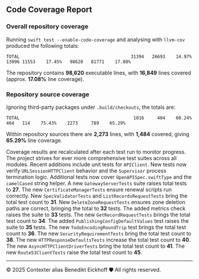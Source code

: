 ## Code Coverage Report

### Overall repository coverage

Running `swift test --enable-code-coverage` and analysing with `llvm-cov` produced the following totals:

```
TOTAL                                          31394   26693    14.97%   13996 11553    17.45%   98620   81771    17.08%
```

The repository contains **98,620** executable lines, with **16,849** lines covered (approx. **17.08%** line coverage).

### Repository source coverage

Ignoring third-party packages under `.build/checkouts`, the totals are:

```
TOTAL                                           1016     404    60.24%     464   114    75.43%    2273     789    65.29%
```

Within repository sources there are **2,273** lines, with **1,484** covered, giving **65.29%** line coverage.

Coverage results are recalculated after each test run to monitor progress. The project strives for ever more comprehensive test suites across all modules. Recent additions include unit tests for ``APIClient``. New tests now verify ``URLSessionHTTPClient`` behavior and the ``Supervisor`` process termination logic.
Additional tests now cover ``OpenAPISpec.swiftType`` and the ``camelCased`` string helper. A new ``GatewayServerTests`` suite raises total tests to **27**.
The new ``CertificateManagerTests`` ensure renewal scripts run correctly.
New ``SpecValidatorTests`` and ``ListRecordsRequestTests`` bring the total test count to **31**.
New ``DeleteZoneRequestTests`` ensures zone deletion paths are correct, bringing the total to **32** tests.
The added metrics check raises the suite to **33** tests.
The new ``GetRecordRequestTests`` brings the total test count to **34**.
The added ``PublishingConfigDefaultValues`` test raises the suite to **35** tests.
The new ``TodoEncodingRoundTrip`` test brings the total test count to **36**.
The new ``SecurityRequirementTests`` bring the total test count to **38**.
The new ``HTTPResponseDefaultsTests`` increase the total test count to **40**.
The new ``AsyncHTTPClientDriverTests`` bring the total test count to **41**.
The new ``Route53ClientTests`` raise the total test count to **45**.

---
© 2025 Contexter alias Benedikt Eickhoff 🛡️ All rights reserved.
